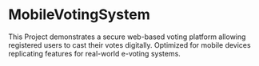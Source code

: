 # MobileVotingSystem
This Project demonstrates a secure web-based voting platform allowing registered users to cast their votes digitally. Optimized for mobile devices replicating features for real-world e-voting systems.
